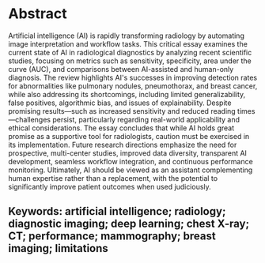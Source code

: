# Abstract
Artificial intelligence (AI) is rapidly transforming radiology by automating image interpretation and workflow tasks. This critical essay examines the current state of AI in radiological diagnostics by analyzing recent scientific studies, focusing on metrics such as sensitivity, specificity, area under the curve (AUC), and comparisons between AI-assisted and human-only diagnosis. The review highlights AI's successes in improving detection rates for abnormalities like pulmonary nodules, pneumothorax, and breast cancer, while also addressing its shortcomings, including limited generalizability, false positives, algorithmic bias, and issues of explainability. Despite promising results—such as increased sensitivity and reduced reading times—challenges persist, particularly regarding real-world applicability and ethical considerations. The essay concludes that while AI holds great promise as a supportive tool for radiologists, caution must be exercised in its implementation. Future research directions emphasize the need for prospective, multi-center studies, improved data diversity, transparent AI development, seamless workflow integration, and continuous performance monitoring. Ultimately, AI should be viewed as an assistant complementing human expertise rather than a replacement, with the potential to significantly improve patient outcomes when used judiciously.
## Keywords: artificial intelligence; radiology; diagnostic imaging; deep learning; chest X-ray; CT; performance; mammography; breast imaging; limitations
